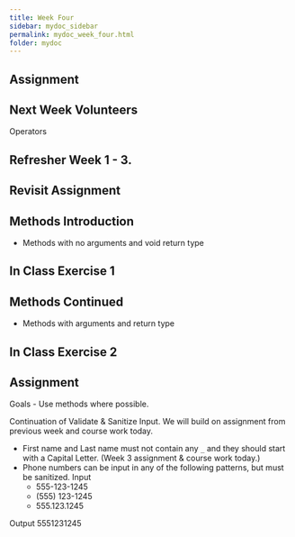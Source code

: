 ```yaml
---
title: Week Four
sidebar: mydoc_sidebar
permalink: mydoc_week_four.html
folder: mydoc
---
```


## Assignment

## Next Week Volunteers
Operators

## Refresher Week 1 - 3.

## Revisit Assignment

## Methods Introduction 
* Methods with no arguments and void return type

## In Class Exercise 1

## Methods Continued
* Methods with arguments and return type

## In Class Exercise 2

## Assignment
Goals - Use methods where possible.

Continuation of Validate & Sanitize Input. We will build on assignment from previous week and course work today.

* First name and Last name must not contain any `_` and they should start with a Capital Letter. (Week 3 assignment & course work today.)
* Phone numbers can be input in any of the following patterns, but must be sanitized.
  Input
  * 555-123-1245
  * (555) 123-1245 
  * 555.123.1245

 Output
   5551231245
